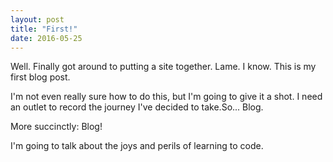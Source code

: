 ```yaml
---
layout: post
title: "First!"
date: 2016-05-25
---
```


Well. Finally got around to putting a site together. Lame. I know. This is my first blog post.

I'm not even really sure how to do this, but I'm going to give it a shot. I need an outlet to record the journey I've decided to take.So... Blog.

More succinctly: Blog!

I'm going to talk about the joys and perils of learning to code.
